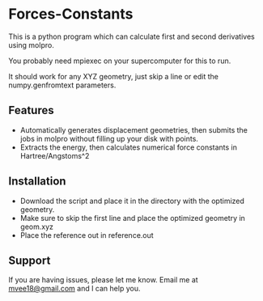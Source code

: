 # Forces-Constants

This is a python program which can calculate first and second derivatives using molpro. 

You probably need mpiexec on your supercomputer for this to run. 

It should work for any XYZ geometry, just skip a line or edit the numpy.genfromtext parameters.

Features
--------

- Automatically generates displacement geometries, then submits the jobs in molpro without filling up your disk with points.
- Extracts the energy, then calculates numerical force constants in Hartree/Angstoms^2

Installation
------------

- Download the script and place it in the directory with the optimized geometry.
- Make sure to skip the first line and place the optimized geometry in geom.xyz
- Place the reference out in reference.out 

Support
-------

If you are having issues, please let me know.
Email me at mvee18@gmail.com and I can help you.
